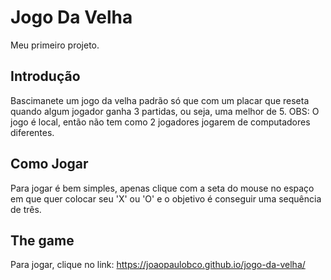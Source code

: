 # Jogo Da Velha

Meu primeiro projeto.

## Introdução

 Bascimanete um jogo da velha padrão só que com um placar que reseta quando algum jogador ganha 3 partidas, ou seja, uma melhor de 5.
 OBS: O jogo é local, então não tem como 2 jogadores jogarem de computadores diferentes.

## Como Jogar

Para jogar é bem simples, apenas clique com a seta do mouse no espaço em que quer colocar seu 'X' ou 'O' e o objetivo é conseguir uma sequência de três.



## The game

Para jogar, clique no link: https://joaopaulobco.github.io/jogo-da-velha/

